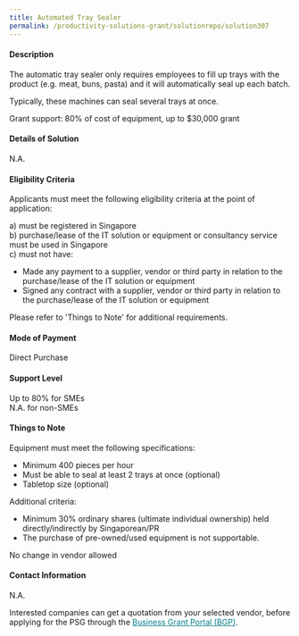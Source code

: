 ```yaml
---
title: Automated Tray Sealer
permalink: /productivity-solutions-grant/solutionrepo/solution307
---
```


#### Description

The automatic tray sealer only requires employees to fill up trays with the product (e.g. meat, buns, pasta) and it will automatically seal up each batch.

Typically, these machines can seal several trays at once. 

Grant support: 80% of cost of equipment, up to $30,000 grant

#### Details of Solution

N.A.

#### Eligibility Criteria

Applicants must meet the following eligibility criteria at the point of application:

a) must be registered in Singapore <br>
b) purchase/lease of the IT solution or equipment or consultancy service must be used in Singapore <br>
c) must not have:
- Made any payment to a supplier, vendor or third party in relation to the purchase/lease of the IT solution or equipment
- Signed any contract with a supplier, vendor or third party in relation to the purchase/lease of the IT solution or equipment

Please refer to 'Things to Note' for additional requirements.

#### Mode of Payment
Direct Purchase

#### Support Level
Up to 80% for SMEs <br>
N.A. for non-SMEs

#### Things to Note
Equipment must meet the following specifications:
- Minimum 400 pieces per hour
- Must be able to seal at least 2 trays at once (optional)
- Tabletop size (optional)

Additional criteria:
- Minimum 30% ordinary shares (ultimate individual ownership) held directly/indirectly by Singaporean/PR
- The purchase of pre-owned/used equipment is not supportable.

No change in vendor allowed

#### Contact Information
N.A.

Interested companies can get a quotation from your selected vendor, before applying for the PSG through the <a target='_blank' style='color:#037e8a' href='https://www.businessgrants.gov.sg/'>Business Grant Portal (BGP)</a>.
